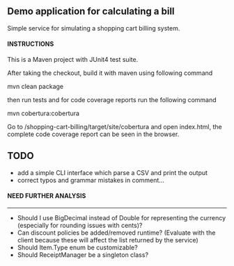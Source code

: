 Demo application for calculating a bill
-----------------------------
Simple service for simulating a shopping cart billing system.

#### INSTRUCTIONS 
This is a Maven project with JUnit4 test suite.

After taking the checkout, build it with maven using following command

mvn clean package

then run tests and for code coverage reports run the following command

mvn cobertura:cobertura 

Go to <workspace>/shopping-cart-billing/target/site/cobertura and open index.html, the complete code coverage report can be seen in the browser.

TODO
-----------------------------
* add a simple CLI interface which parse a CSV and print the output
* correct typos and grammar mistakes in comment... 

#### NEED FURTHER ANALYSIS
-----------------------------
* Should I use BigDecimal instead of Double for representing the currency (especially for rounding issues with cents)?
* Can discount policies be added/removed runtime? (Evaluate with the client because these will affect the list returned by the service)
* Should Item.Type enum be customizable? 
* Should ReceiptManager be a singleton class?
 